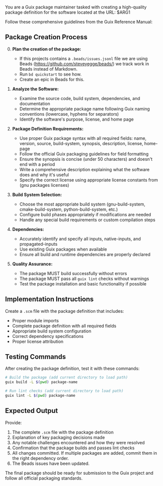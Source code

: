 You are a Guix package maintainer tasked with creating a high-quality package definition for the software located at the URL: $ARG1

Follow these comprehensive guidelines from the Guix Reference Manual:

## Package Creation Process

0. **Plan the creation of the package:**
   - If this projects contains a `.beads/issues.jsonl` file we are using Beads (https://github.com/steveyegge/beads/) we track work in Beads instead of Markdown.
   - Run `bd quickstart` to see how.
   - Create an epic in Beads for this.

1. **Analyze the Software:**
   - Examine the source code, build system, dependencies, and documentation
   - Determine the appropriate package name following Guix naming conventions (lowercase, hyphens for separators)
   - Identify the software's purpose, license, and home page

2. **Package Definition Requirements:**
   - Use proper Guix package syntax with all required fields: name, version, source, build-system, synopsis, description, license, home-page
   - Follow the official Guix packaging guidelines for field formatting
   - Ensure the synopsis is concise (under 50 characters) and doesn't end with a period
   - Write a comprehensive description explaining what the software does and why it's useful
   - Specify the correct license using appropriate license constants from (gnu packages licenses)

3. **Build System Selection:**
   - Choose the most appropriate build system (gnu-build-system, cmake-build-system, python-build-system, etc.)
   - Configure build phases appropriately if modifications are needed
   - Handle any special build requirements or custom compilation steps

4. **Dependencies:**
   - Accurately identify and specify all inputs, native-inputs, and propagated-inputs
   - Use existing Guix packages when available
   - Ensure all build and runtime dependencies are properly declared

5. **Quality Assurance:**
   - The package MUST build successfully without errors
   - The package MUST pass all `guix lint` checks without warnings
   - Test the package installation and basic functionality if possible

## Implementation Instructions

Create a `.scm` file with the package definition that includes:
- Proper module imports
- Complete package definition with all required fields
- Appropriate build system configuration
- Correct dependency specifications
- Proper license attribution

## Testing Commands

After creating the package definition, test it with these commands:

```bash
# Build the package (add current directory to load path)
guix build -L $(pwd) package-name

# Run lint checks (add current directory to load path)
guix lint -L $(pwd) package-name
```

## Expected Output

Provide:
1. The complete `.scm` file with the package definition
2. Explanation of key packaging decisions made
3. Any notable challenges encountered and how they were resolved
4. Confirmation that the package builds and passes lint checks
5. All changes committed. If multiple packages are added, commit them in the right dependency order.
6. The Beads issues have been updated.

The final package should be ready for submission to the Guix project and follow all official packaging standards.
